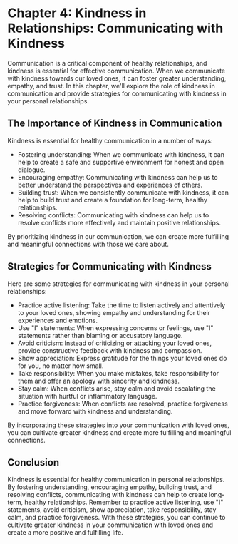 Chapter 4: Kindness in Relationships: Communicating with Kindness
=================================================================

Communication is a critical component of healthy relationships, and kindness is essential for effective communication. When we communicate with kindness towards our loved ones, it can foster greater understanding, empathy, and trust. In this chapter, we'll explore the role of kindness in communication and provide strategies for communicating with kindness in your personal relationships.

The Importance of Kindness in Communication
-------------------------------------------

Kindness is essential for healthy communication in a number of ways:

* Fostering understanding: When we communicate with kindness, it can help to create a safe and supportive environment for honest and open dialogue.
* Encouraging empathy: Communicating with kindness can help us to better understand the perspectives and experiences of others.
* Building trust: When we consistently communicate with kindness, it can help to build trust and create a foundation for long-term, healthy relationships.
* Resolving conflicts: Communicating with kindness can help us to resolve conflicts more effectively and maintain positive relationships.

By prioritizing kindness in our communication, we can create more fulfilling and meaningful connections with those we care about.

Strategies for Communicating with Kindness
------------------------------------------

Here are some strategies for communicating with kindness in your personal relationships:

* Practice active listening: Take the time to listen actively and attentively to your loved ones, showing empathy and understanding for their experiences and emotions.
* Use "I" statements: When expressing concerns or feelings, use "I" statements rather than blaming or accusatory language.
* Avoid criticism: Instead of criticizing or attacking your loved ones, provide constructive feedback with kindness and compassion.
* Show appreciation: Express gratitude for the things your loved ones do for you, no matter how small.
* Take responsibility: When you make mistakes, take responsibility for them and offer an apology with sincerity and kindness.
* Stay calm: When conflicts arise, stay calm and avoid escalating the situation with hurtful or inflammatory language.
* Practice forgiveness: When conflicts are resolved, practice forgiveness and move forward with kindness and understanding.

By incorporating these strategies into your communication with loved ones, you can cultivate greater kindness and create more fulfilling and meaningful connections.

Conclusion
----------

Kindness is essential for healthy communication in personal relationships. By fostering understanding, encouraging empathy, building trust, and resolving conflicts, communicating with kindness can help to create long-term, healthy relationships. Remember to practice active listening, use "I" statements, avoid criticism, show appreciation, take responsibility, stay calm, and practice forgiveness. With these strategies, you can continue to cultivate greater kindness in your communication with loved ones and create a more positive and fulfilling life.
